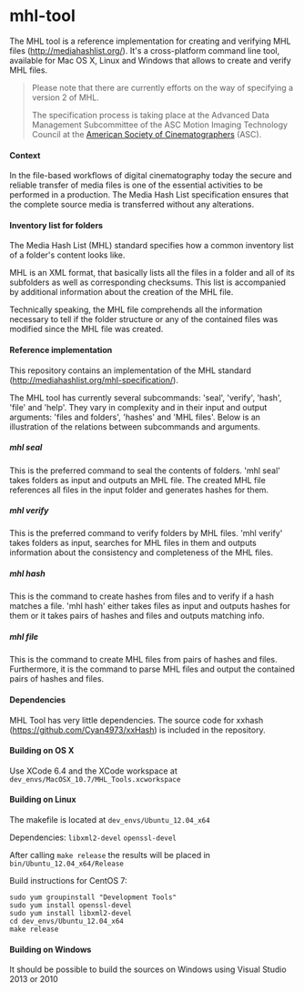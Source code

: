 # mhl-tool

The MHL tool is a reference implementation for creating and verifying MHL files (http://mediahashlist.org/). It's a cross-platform command line tool, available for Mac OS X, Linux and Windows that allows to create and verify MHL files.

> Please note that there are currently efforts on the way of specifying a version 2 of MHL. 
> 
> The specification process is taking place at the Advanced Data Management Subcommittee of the ASC Motion Imaging Technology Council at the [American Society of Cinematographers](https://theasc.com) (ASC). 

#### Context

In the file-based workflows of digital cinematography today the secure and reliable transfer of media files is one of the essential activities to be performed in a production. The Media Hash List specification ensures that the complete source media is transferred without any alterations.

#### Inventory list for folders

The Media Hash List (MHL) standard specifies how a common inventory list of a folder's content looks like.

MHL is an XML format, that basically lists all the files in a folder and all of its subfolders as well as corresponding checksums. This list is accompanied by additional information about the creation of the MHL file. 

Technically speaking, the MHL file comprehends all the information necessary to tell if the folder structure or any of the contained files was modified since the MHL file was created.

#### Reference implementation

This repository contains an implementation of the MHL standard (http://mediahashlist.org/mhl-specification/). 

The MHL tool has currently several subcommands: 'seal', 'verify', 'hash', 'file' and 'help'. They vary in complexity and in their input and output arguments: 'files and folders', 'hashes' and 'MHL files'. Below is an illustration of the relations between subcommands and arguments.

##### mhl seal

This is the preferred command to seal the contents of folders. 'mhl seal' takes folders as input and outputs an MHL file. The created MHL file references all files in the input folder and generates hashes for them.

##### mhl verify

This is the preferred command to verify folders by MHL files. 'mhl verify' takes folders as input, searches for MHL files in them and outputs information about the consistency and completeness of the MHL files.

##### mhl hash

This is the command to create hashes from files and to verify if a hash matches a file. 'mhl hash' either takes files as input and outputs hashes for them or it takes pairs of hashes and files and outputs matching info.

##### mhl file

This is the command to create MHL files from pairs of hashes and files. Furthermore, it is the command to parse MHL files and output the contained pairs of hashes and files.

#### Dependencies

MHL Tool has very little dependencies. The source code for xxhash (https://github.com/Cyan4973/xxHash) is included in the repository.

#### Building on OS X

Use XCode 6.4 and the XCode workspace at `dev_envs/MacOSX_10.7/MHL_Tools.xcworkspace`

#### Building on Linux

The makefile is located at `dev_envs/Ubuntu_12.04_x64`

Dependencies: `libxml2-devel` `openssl-devel`

After calling `make release` the results will be placed in `bin/Ubuntu_12.04_x64/Release`

Build instructions for CentOS 7:

	sudo yum groupinstall "Development Tools"
	sudo yum install openssl-devel
	sudo yum install libxml2-devel
	cd dev_envs/Ubuntu_12.04_x64
	make release

#### Building on Windows

It should be possible to build the sources on Windows using Visual Studio 2013 or 2010


 
 



